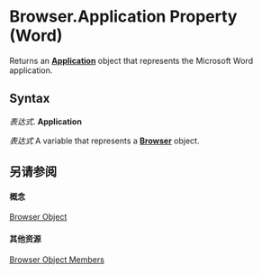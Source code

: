 
# Browser.Application Property (Word)

Returns an  **[Application](d1cf6f8f-4e88-bf01-93b4-90a83f79cb44.md)** object that represents the Microsoft Word application.


## Syntax

 _表达式_. **Application**

 _表达式_ A variable that represents a **[Browser](447bcab6-cfb2-77b0-9bbd-35e774417a60.md)** object.


## 另请参阅


#### 概念


[Browser Object](447bcab6-cfb2-77b0-9bbd-35e774417a60.md)
#### 其他资源


[Browser Object Members](http://msdn.microsoft.com/library/ab97f30f-71c5-4360-0f6d-c47b7b45f0a3%28Office.15%29.aspx)